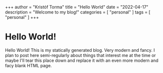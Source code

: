 +++
author = "Kristóf Torma"
title = "Hello World"
date = "2022-04-17"
description = "Welcome to my blog!"
categories = [
    "personal"
]
tags = [
    "personal"
]
+++

# Hello World!

Hello World! This is my statically generated blog. Very modern and fancy. I plan to post here semi-regularly about things that interest me at the time or maybe I'll tear this place down and replace it with an even more modern and facy blank HTML page. 